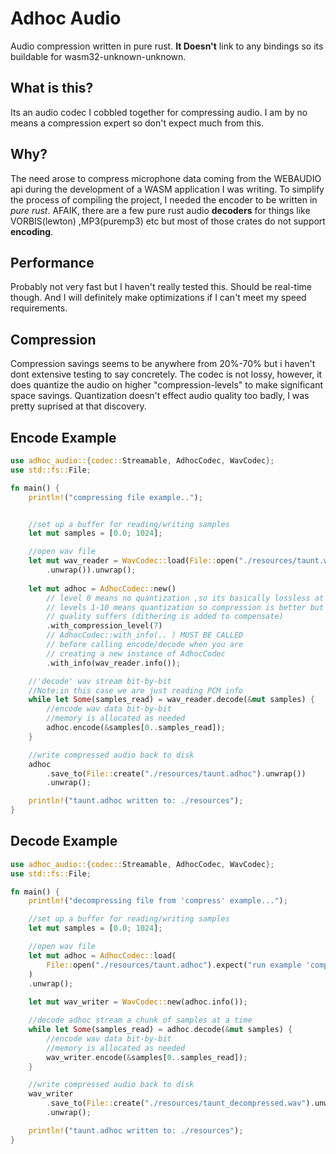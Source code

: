 # Adhoc Audio
Audio compression written in pure rust. 
**It Doesn't** link to any bindings so its buildable for wasm32-unknown-unknown. 

## What is this? 
Its an audio codec I cobbled together for compressing audio. 
I am by no means a compression expert so don't expect much from this.

## Why?
The need arose to compress microphone data coming from the WEBAUDIO api during the development of a WASM application I was writing. To simplify the process of compiling the project, I needed the  encoder to be written in *pure rust*. AFAIK, there are a few pure rust audio **decoders** for things like VORBIS(lewton) ,MP3(puremp3) etc but most of those crates do not support **encoding**. 

## Performance 
Probably not very fast but I haven't really tested this. Should be real-time though. And I will definitely make optimizations if I can't meet my speed requirements.

## Compression
Compression savings seems to be anywhere from 20%-70% but i haven't dont extensive testing to say concretely.  The codec is not lossy, however, it does quantize the audio on higher "compression-levels" to make significant space savings. Quantization doesn't effect audio quality too badly, I was pretty suprised at that discovery.  




## Encode Example
```rust
use adhoc_audio::{codec::Streamable, AdhocCodec, WavCodec};
use std::fs::File;

fn main() {
    println!("compressing file example..");


    //set up a buffer for reading/writing samples
    let mut samples = [0.0; 1024];

    //open wav file
    let mut wav_reader = WavCodec::load(File::open("./resources/taunt.wav")
        .unwrap()).unwrap();
    
    let mut adhoc = AdhocCodec::new()
        // level 0 means no quantization ,so its basically lossless at level 0
        // levels 1-10 means quantization so compression is better but 
        // quality suffers (dithering is added to compensate)
        .with_compression_level(7)
        // AdhocCodec::with_info(.. ) MUST BE CALLED 
        // before calling encode/decode when you are 
        // creating a new instance of AdhocCodec
        .with_info(wav_reader.info());

    //'decode' wav stream bit-by-bit
    //Note:in this case we are just reading PCM info
    while let Some(samples_read) = wav_reader.decode(&mut samples) {
        //encode wav data bit-by-bit
        //memory is allocated as needed
        adhoc.encode(&samples[0..samples_read]);
    }

    //write compressed audio back to disk
    adhoc
        .save_to(File::create("./resources/taunt.adhoc").unwrap())
        .unwrap();

    println!("taunt.adhoc written to: ./resources");
}
```

## Decode Example
```rust
use adhoc_audio::{codec::Streamable, AdhocCodec, WavCodec};
use std::fs::File;

fn main() {
    println!("decompressing file from 'compress' example...");

    //set up a buffer for reading/writing samples
    let mut samples = [0.0; 1024];

    //open wav file
    let mut adhoc = AdhocCodec::load(
        File::open("./resources/taunt.adhoc").expect("run example 'compress' before this one"),
    )
    .unwrap();
    
    let mut wav_writer = WavCodec::new(adhoc.info());

    //decode adhoc stream a chunk of samples at a time
    while let Some(samples_read) = adhoc.decode(&mut samples) {
        //encode wav data bit-by-bit
        //memory is allocated as needed
        wav_writer.encode(&samples[0..samples_read]);
    }

    //write compressed audio back to disk
    wav_writer
        .save_to(File::create("./resources/taunt_decompressed.wav").unwrap())
        .unwrap();

    println!("taunt.adhoc written to: ./resources");
}
```
